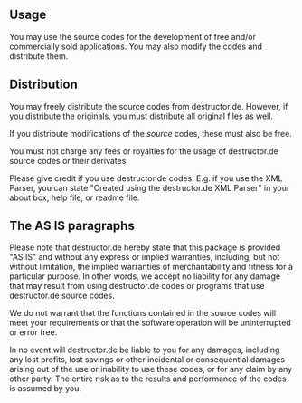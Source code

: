 Usage
-------------------------------------------------------------------------
You may use the source codes for the development of free and/or 
commercially sold applications. You may also modify the codes and
distribute them.


Distribution
-------------------------------------------------------------------------
You may freely distribute the source codes from destructor.de. However,
if you distribute the originals, you must distribute all original files
as well.

If you distribute modifications of the *source* codes, these must also be
free.

You must not charge any fees or royalties for the usage of destructor.de 
source codes or their derivates.

Please give credit if you use destructor.de codes. E.g. if you use the
XML Parser, you can state "Created using the destructor.de XML Parser" in
your about box, help file, or readme file.


The AS IS paragraphs
-------------------------------------------------------------------------
Please note that destructor.de hereby state that this package is provided
"AS IS" and without any express or implied warranties, including, but 
not without limitation, the implied warranties of merchantability and 
fitness for a particular purpose. In other words, we accept no liability 
for any damage that may result from using destructor.de codes or programs 
that use destructor.de source codes. 
 
We do not warrant that the functions contained in the source codes will 
meet your requirements or that the software operation will be 
uninterrupted or error free.

In no event will destructor.de be liable to you for any damages, including
any lost profits, lost savings or other incidental or consequential damages
arising out of the use or inability to use these codes, or for any claim
by any other party. The entire risk as to the results and performance of the
codes is assumed by you.

